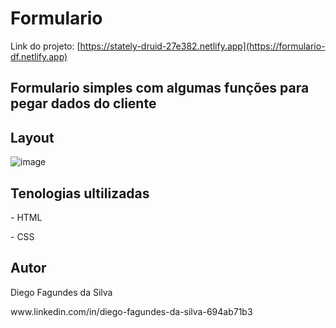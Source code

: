 # Formulario
Link do projeto: [https://stately-druid-27e382.netlify.app](https://formulario-df.netlify.app)
## Formulario simples com algumas funções para pegar dados do cliente 
## Layout 
![image](https://user-images.githubusercontent.com/94011841/205391378-2bedc62b-54cb-44c3-869f-5aacf0891c04.png)
## Tenologias ultilizadas
<p>- HTML </p>
<p>- CSS </p>
<h2> Autor </h2>
<p>Diego Fagundes da Silva</p>
www.linkedin.com/in/diego-fagundes-da-silva-694ab71b3
